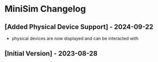 # MiniSim Changelog

## [Added Physical Device Support] - 2024-09-22

- physical devices are now displayed and can be interacted with

## [Initial Version] - 2023-08-28
